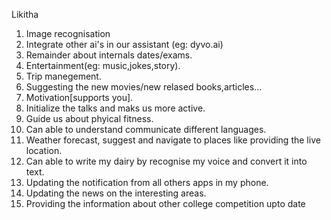 Likitha


1.  Image recognisation
2.  Integrate other ai's in our assistant (eg: dyvo.ai)
3.  Remainder about internals dates/exams.
4.  Entertainment(eg: music,jokes,story).
5.  Trip manegement.
6.  Suggesting the new movies/new relased books,articles...
7.  Motivation[supports you].
8.  Initialize the talks and maks us more active.
9.  Guide us about phyical fitness.
10. Can able to understand communicate  different languages.
11. Weather forecast, suggest and navigate to places like providing the live location.
12. Can able to write my dairy by recognise my voice and convert it into text. 
13. Updating the notification from all others apps in my phone.
14. Updating the news on the interesting areas.
15. Providing the information about other college competition upto date